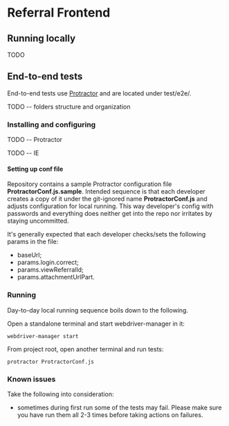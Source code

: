 # Referral Frontend

## Running locally

TODO

## End-to-end tests

End-to-end tests use [Protractor](https://github.com/angular/protractor) and are located under test/e2e/.

TODO -- folders structure and organization

### Installing and configuring

TODO -- Protractor

TODO -- IE

#### Setting up conf file

Repository contains a sample Protractor configuration file **ProtractorConf.js.sample**. Intended sequence is that each developer creates
a copy of it under the git-ignored name **ProtractorConf.js** and adjusts configuration for local running. This way developer's config
with passwords and everything does neither get into the repo nor irritates by staying uncommitted.

It's generally expected that each developer checks/sets the following params in the file:
* baseUrl;
* params.login.correct;
* params.viewReferralId;
* params.attachmentUrlPart.

### Running

Day-to-day local running sequence boils down to the following.

Open a standalone terminal and start webdriver-manager in it:

```Batchfile
webdriver-manager start
```

From project root, open another terminal and run tests:

```Batchfile
protractor ProtractorConf.js
```

### Known issues

Take the following into consideration:
* sometimes during first run some of the tests may fail. Please make sure you have run them all 2-3 times before taking actions on failures.
